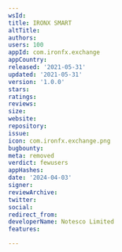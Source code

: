 ```yaml
---
wsId: 
title: IRONX SMART
altTitle: 
authors: 
users: 100
appId: com.ironfx.exchange
appCountry: 
released: '2021-05-31'
updated: '2021-05-31'
version: '1.0.0'
stars: 
ratings: 
reviews: 
size: 
website: 
repository: 
issue: 
icon: com.ironfx.exchange.png
bugbounty: 
meta: removed
verdict: fewusers
appHashes: 
date: '2024-04-03'
signer: 
reviewArchive: 
twitter: 
social: 
redirect_from: 
developerName: Notesco Limited
features: 

---
```


